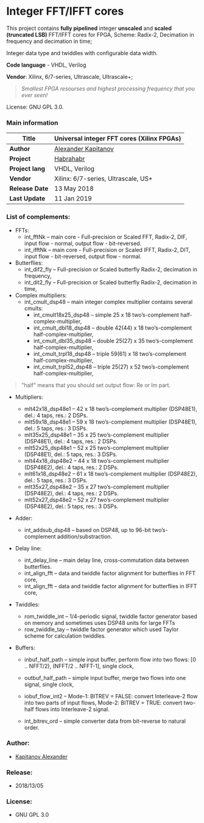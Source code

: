 
# Integer FFT/IFFT cores

This project contains **fully pipelined** integer **unscaled** and **scaled (truncated LSB)** FFT/IFFT cores for FPGA, Scheme: Radix-2, Decimation in frequency and decimation in time;    

Integer data type and twiddles with configurable data width.   

**Code language** - VHDL, Verilog

**Vendor**: Xilinx, 6/7-series, Ultrascale, Ultrascale+;  

> _Smallest FPGA resourses and highest processing frequency that you ever seen!_   

License: GNU GPL 3.0.

### Main information

| **Title**         | Universal integer FFT cores (Xilinx FPGAs) |
| -- | -- |
| **Author**        | [Alexander Kapitanov](https://habr.com/ru/users/hukenovs/) |
| **Project**       | [Habrahabr](https://habr.com/ru/post/420517/) |
| **Project lang**  | VHDL, Verilog                              |
| **Vendor**        | Xilinx: 6/7-series, Ultrascale, US+        |
| **Release Date**  | 13 May 2018                                |
| **Last Update**   | 11 Jan 2019                                |

### List of complements:
- FFTs:
   * int_fftNk – main core - Full-precision or Scaled FFT, Radix-2, DIF, input flow - normal, output flow - bit-reversed.
   * int_ifftNk – main core - Full-precision or Scaled IFFT, Radix-2, DIT, input flow - bit-reversed, output flow - normal.
- Butterflies:
   * int_dif2_fly – Full-precision or Scaled butterfly Radix-2, decimation in frequency,
   * int_dit2_fly – Full-precision or Scaled butterfly Radix-2, decimation in time,
- Complex multipliers:
   * int_cmult_dsp48 – main integer complex multiplier contains several cmults:
     * int_cmult18x25_dsp48 – simple 25 x 18 two’s-complement half-complex-multiplier,
     * int_cmult_dbl18_dsp48 – double 42(44) x 18 two’s-complement half-complex-multiplier,
     * int_cmult_dbl35_dsp48 – double 25(27) x 35 two’s-complement half-complex-multiplier,
     * int_cmult_trpl18_dsp48 – triple 59(61) x 18 two’s-complement half-complex-multiplier,
     * int_cmult_trpl52_dsp48 – triple 25(27) x 52 two’s-complement half-complex-multiplier,
> "half" means that you should set output flow: Re or Im part.

- Multipliers:
  * mlt42x18_dsp48e1 – 42 x 18 two’s-complement multiplier (DSP48E1), del.: 4 taps, res.: 2 DSPs.
  * mlt59x18_dsp48e1 – 59 x 18 two’s-complement multiplier (DSP48E1), del.: 5 taps, res.: 3 DSPs.
  * mlt35x25_dsp48e1 – 35 x 25 two’s-complement multiplier (DSP48E1), del.: 4 taps, res.: 2 DSPs.
  * mlt52x25_dsp48e1 – 52 x 25 two’s-complement multiplier (DSP48E1), del.: 5 taps, res.: 3 DSPs.
  * mlt44x18_dsp48e2 – 44 x 18 two’s-complement multiplier (DSP48E2), del.: 4 taps, res.: 2 DSPs.
  * mlt61x18_dsp48e2 – 61 x 18 two’s-complement multiplier (DSP48E2), del.: 5 taps, res.: 3 DSPs.
  * mlt35x27_dsp48e2 – 35 x 27 two’s-complement multiplier (DSP48E2), del.: 4 taps, res.: 2 DSPs.
  * mlt52x27_dsp48e2 – 52 x 27 two’s-complement multiplier (DSP48E2), del.: 5 taps, res.: 3 DSPs.

- Adder:
  * int_addsub_dsp48 – based on DSP48, up to 96-bit two’s-complement addition/substraction.

- Delay line:
  * int_delay_line – main delay line, cross-commutation data between butterflies.
  * int_align_fft – data and twiddle factor alignment for butterflies in FFT core,
  * int_align_fft – data and twiddle factor alignment for butterflies in IFFT core,

- Twiddles:
  * rom_twiddle_int – 1/4-periodic signal, twiddle factor generator based on memory and sometimes uses DSP48 units for large FFTs
  * row_twiddle_tay – twiddle factor generator which used Taylor scheme for calculation twiddles.

- Buffers:
  * inbuf_half_path – simple input buffer, perform flow into two flows: [0 .. NFFT/2), (NFFT/2 .. NFFT-1], single clock,
  * outbuf_half_path – simple input buffer, merge two flows into one signal, single clock,

  * iobuf_flow_int2 – Mode-1: BITREV = FALSE: convert Interleave-2 flow into two parts of input flows, Mode-2: BITREV = TRUE: convert two-half flows into Interleave-2 signal. 
  * int_bitrev_ord – simple converter data from bit-reverse to natural order.

### Author:
  * [Kapitanov Alexander](https://habr.com/ru/users/hukenovs/) 
  
### Release:
  * 2018/13/05  

### License:
  * GNU GPL 3.0  
